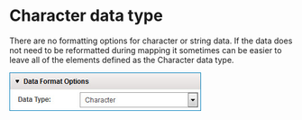 # Character data type

<head>
  <meta name="guidename" content="Integration"/>
  <meta name="context" content="GUID-18b8c502-e80f-45eb-b644-938807e2506b"/>
</head>


There are no formatting options for character or string data. If the data does not need to be reformatted during mapping it sometimes can be easier to leave all of the elements defined as the Character data type.

![The Character data type is selected.](../Images/build-ps-data-type-character.jpg)